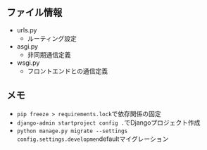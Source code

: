 ## ファイル情報
- urls.py
    - ルーティング設定
- asgi.py
    - 非同期通信定義
- wsgi.py
    - フロントエンドとの通信定義

## メモ
- `pip freeze > requirements.lock`で依存関係の固定
- `django-admin startproject config .`でDjangoプロジェクト作成
- `python manage.py migrate --settings config.settings.developmen`defaultマイグレーション
